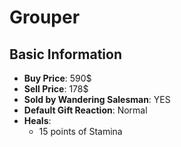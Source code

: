 # Grouper

## Basic Information

- **Buy Price**: 590$
- **Sell Price**: 178$
- **Sold by Wandering Salesman**: YES
- **Default Gift Reaction**: Normal
- **Heals**:
  - 15 points of Stamina